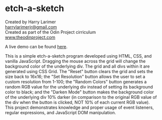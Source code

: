 # etch-a-sketch

Created by Harry Larimer<br />
harrylarimerjr@gmail.com<br />
Created as part of the Odin Project cirriculum<br />
www.theodinproject.com<br />

A live demo can be found [here](https://harrylarimerjr.github.io/etch-a-sketch/).

This is a simple etch-a-sketch program developed using HTML, CSS, and
vanilla JavaScript. Dragging the mouse across the grid will change
the background color of the underlying div. The grid and all divs
within it are generated using CSS Grid. The "Reset" button clears the
grid and sets the size back to 16x16; the "Set Resolution" button
allows the user to set a custom resolution from 1-100; the "Random
Colors" button generates a random RGB value for the underlying div
instead of setting its background color to black; and the "Darken
Mode" button makes the background color of the underlying div 10%
darker (in comparison to the original RGB value of the div when the
button is clicked, NOT 10% of each current RGB value). This project
demonstrates knowledge and proper usage of event listeners, regular
expressions, and JavaScript DOM manipulation.